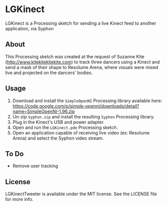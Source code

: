 LGKinect
========

LGKinect is a Processing sketch for sending a live Kinect feed to another application, via Syphon


## About

This Processing sketch was created at the request of Suzanne Kite (http://www.kitekitekitekite.com) to track three dancers using a Kinect and send a mask of their shape to Resolume Arena, where visuals were mixed live and projected on the dancers' bodies.


## Usage

1. Download and install the `SimpleOpenNI` Processing library available here: https://code.google.com/p/simple-openni/downloads/detail?name=SimpleOpenNI-1.96.zip
2. Un-zip `Syphon.zip` and install the resulting `Syphon` Processing library.
3. Plug in the Kinect's USB and power adapter.
4. Open and run the `LGKinect.pde` Processing sketch.
5. Open an application capable of receiving live video (ex: Resolume Arena) and select the Syphon video stream.


## To Do

- Remove user tracking


## License

LGKinectTweeter is available under the MIT license. See the LICENSE file for more info.
